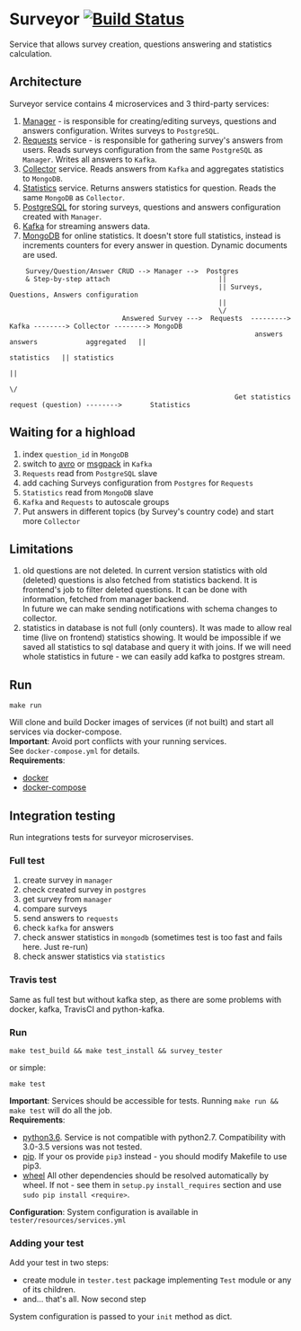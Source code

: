 # Surveyor [![Build Status](https://travis-ci.org/comtihon/surveyor.svg?branch=master)](https://travis-ci.org/comtihon/surveyor)
Service that allows survey creation, questions answering and statistics calculation.  
## Architecture
Surveyor service contains 4 microservices and 3 third-party services:
1. [Manager](https://github.com/comtihon/survey_manager) - is responsible for creating/editing surveys, questions and 
answers configuration. Writes surveys to `PostgreSQL`.
2. [Requests](https://github.com/comtihon/survey_requests) service - is responsible for gathering survey's answers from
users. Reads surveys configuration from the same `PostgreSQL` as `Manager`. Writes all answers to `Kafka`.
3. [Collector](https://github.com/comtihon/survey_collector) service. Reads answers from `Kafka` and aggregates statistics
to `MongoDB`.
4. [Statistics](https://github.com/comtihon/survey_statistics) service. Returns answers statistics for question. Reads
the same `MongoDB` as `Collector`.
5. [PostgreSQL](https://www.postgresql.org) for storing surveys, questions and answers configuration created with 
`Manager`.
6. [Kafka](https://kafka.apache.org/) for streaming answers data.
7. [MongoDB](https://www.mongodb.com/) for online statistics. It doesn't store full statistics, instead is increments 
counters for every answer in question. Dynamic documents are used.

```
    Survey/Question/Answer CRUD --> Manager -->  Postgres
    & Step-by-step attach                           ||
                                                    || Surveys, Questions, Answers configuration
                                                    ||
                                                    \/
                            Answered Survey --->  Requests  ---------> Kafka --------> Collector --------> MongoDB
                                                             answers          answers            aggregated   ||
                                                                                                 statistics   || statistics
                                                                                                              ||
                                                                                                              \/
                                                        Get statistics request (question) -------->       Statistics
```
## Waiting for a highload
1. index `question_id` in `MongoDB`
2. switch to [avro](https://avro.apache.org/) or [msgpack](http://msgpack.org/index.html) in `Kafka`
3. `Requests` read from `PostgreSQL` slave
4. add caching Surveys configuration from `Postgres` for `Requests`
5. `Statistics` read from `MongoDB` slave
6. `Kafka` and `Requests` to autoscale groups
7. Put answers in different topics (by Survey's country code) and start more `Collector`

## Limitations
1. old questions are not deleted.
In current version statistics with old (deleted) questions is also fetched from statistics backend. 
It is frontend's job to filter deleted questions. It can be done with information, fetched from manager backend.  
In future we can make sending notifications with schema changes to collector.
2. statistics in database is not full (only counters).
It was made to allow real time (live on frontend) statistics showing. It would be impossible if we saved all statistics 
to sql database and query it with joins. If we will need whole statistics in future - we can easily add kafka to 
postgres stream.

## Run

    make run
Will clone and build Docker images of services (if not built) and start all services via docker-compose.   
__Important__: Avoid port conflicts with your running services.  
See `docker-compose.yml` for details.  
__Requirements__:  
* [docker](https://www.docker.com/)
* [docker-compose](https://docs.docker.com/compose/)

## Integration testing
Run integrations tests for surveyor microservises.
### Full test
1. create survey in `manager`
2. check created survey in `postgres`
3. get survey from `manager`
4. compare surveys
5. send answers to `requests`
6. check `kafka` for answers
7. check answer statistics in `mongodb` (sometimes test is too fast and fails here. Just re-run)
8. check answer statistics via `statistics`
### Travis test
Same as full test but without kafka step, as there are some problems with docker, kafka, TravisCI and python-kafka.
### Run

    make test_build && make test_install && survey_tester
or simple:

    make test
__Important__: Services should be accessible for tests. Running `make run && make test` will do all the job.   
__Requirements__:
* [python3.6](https://www.python.org/downloads/release/python-360/). Service is not compatible with python2.7. 
Compatibility with 3.0-3.5 versions was not tested.
* [pip](https://pypi.python.org/pypi/pip). If your os provide `pip3` instead - you should modify Makefile to use pip3.
* [wheel](https://pypi.python.org/pypi/wheel)
All other dependencies should be resolved automatically by wheel. 
If not - see them in `setup.py` `install_requires` section and use `sudo pip install <require>`.

__Configuration__:
System configuration is available in `tester/resources/services.yml`

### Adding your test
Add your test in two steps:
 * create module in `tester.test` package implementing `Test` module or any of its children.
 * and... that's all. Now second step  

System configuration is passed to your `init` method as dict.
